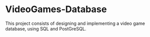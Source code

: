 # VideoGames-Database
This project consists of designing and implementing a video game database, using SQL and PostGreSQL. 
